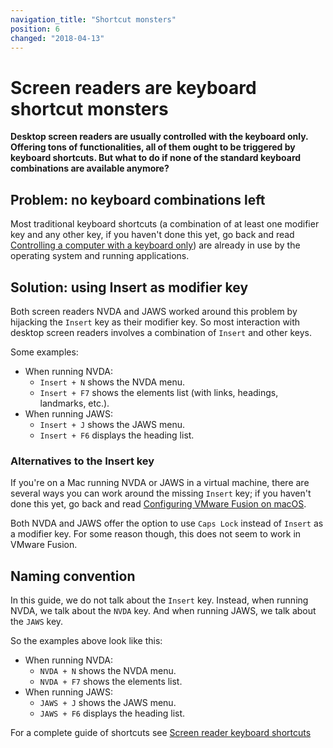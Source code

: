 ```yaml
---
navigation_title: "Shortcut monsters"
position: 6
changed: "2018-04-13"
---
```


# Screen readers are keyboard shortcut monsters

**Desktop screen readers are usually controlled with the keyboard only. Offering tons of functionalities, all of them ought to be triggered by keyboard shortcuts. But what to do if none of the standard keyboard combinations are available anymore?**

## Problem: no keyboard combinations left

Most traditional keyboard shortcuts (a combination of at least one modifier key and any other key, if you haven't done this yet, go back and read [Controlling a computer with a keyboard only](/knowledge/keyboard-only/controlling-a-computer)) are already in use by the operating system and running applications.

## Solution: using Insert as modifier key

Both screen readers NVDA and JAWS worked around this problem by hijacking the `Insert` key as their modifier key. So most interaction with desktop screen readers involves a combination of `Insert` and other keys.

Some examples:

- When running NVDA:
    - `Insert + N` shows the NVDA menu.
    - `Insert + F7` shows the elements list (with links, headings, landmarks, etc.).
- When running JAWS:
    - `Insert + J` shows the JAWS menu.
    - `Insert + F6` displays the heading list.

### Alternatives to the Insert key

If you're on a Mac running NVDA or JAWS in a virtual machine, there are several ways you can work around the missing `Insert` key; if you haven't done this yet, go back and read [Configuring VMware Fusion on macOS](/setup/windows/vmware-on-macos).

Both NVDA and JAWS offer the option to use `Caps Lock` instead of `Insert` as a modifier key. For some reason though, this does not seem to work in VMware Fusion.

## Naming convention

In this guide, we do not talk about the `Insert` key. Instead, when running NVDA, we talk about the `NVDA` key. And when running JAWS, we talk about the `JAWS` key.

So the examples above look like this:

- When running NVDA:
    - `NVDA + N` shows the NVDA menu.
    - `NVDA + F7` shows the elements list.
- When running JAWS:
    - `JAWS + J` shows the JAWS menu.
    - `JAWS + F6` displays the heading list.

For a complete guide of shortcuts see [Screen reader keyboard shortcuts](/knowledge/screen-readers/desktop/shortcut-cheatsheet)
